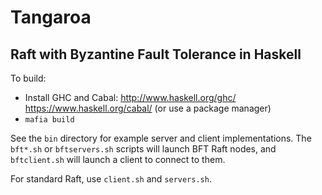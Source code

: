 Tangaroa
========
Raft with Byzantine Fault Tolerance in Haskell
----------------------------------------------

To build:
 - Install GHC and Cabal: http://www.haskell.org/ghc/ https://www.haskell.org/cabal/ (or use a package manager)
 - `mafia build`

See the `bin` directory for example server and client implementations.
The `bft*.sh` or `bftservers.sh` scripts will launch BFT Raft nodes, and `bftclient.sh`
will launch a client to connect to them.

For standard Raft, use `client.sh` and `servers.sh`.
